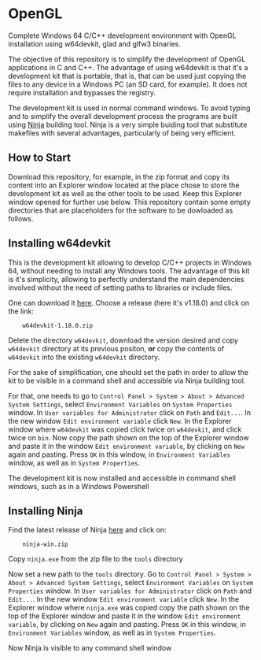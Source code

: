 # OpenGL

Complete Windows 64 C/C++ development environment with OpenGL installation using w64devkit, glad and glfw3 binaries.

The objective of this repository is to simplify the development of OpenGL applications in C and C++. The advantage
of using w64devkit is that it's a development kit that is portable, that is, that can be used just copying
the files to any device in a Windows PC (an SD card, for example). It does not require installation and bypasses
the registry.

The development kit is used in normal command windows. To avoid typing and to simplify the overall development
process the programs are built using [Ninja](https://ninja-build.org/) building tool. Ninja is a very simple
buiding tool that substitute makefiles with several advantages, particularly of being very efficient.

## How to Start

Download this repository, for example, in the zip format and copy its content into an Explorer window located
at the place chose to store the development kit as well as the other tools to be used. Keep this Explorer window
opened for further use below. This repository contain some empty directories that are placeholders for the software 
to be dowloaded as follows.

## Installing w64devkit

This is the development kit allowing to develop C/C++ projects in Windows 64, without needing to install any Windows
tools. The advantage of this kit is it's simplicity, allowing to perfectly understand the main dependencies involved
without the need of setting paths to libraries or include files.

One can download it 
[here](https://github.com/skeeto/w64devkit/releases). Choose a release (here it's v1.18.0) and click on the link:

```
    w64devkit-1.18.0.zip
```
Delete the directory `w64devkit`, download the version desired and copy `w64devkit` directory at its previous positon,
**or** copy the contents of `w64devkit` into the existing `w64devkit` directory.

For the sake of simplification, one should set the path in order to allow the kit to be visible in a command shell
and accessible via Ninja building tool.

For that, one needs to go to `Control Panel > System > About > Advanced System Settings`, select `Environment Variables` 
on `System Properties` window. In `User variables for Administrator` click on `Path` and `Edit...`. In the new window 
`Edit environment variable` click `New`. In the Explorer window where `w64devkit` was copied click twice on `w64devkit`, 
and click twice on `bin`. Now copy the path shown on the top of the Explorer window and paste it in the window 
`Edit environment variable`, by clicking on `New` again and pasting. Press `OK` in this window, in `Environment Variables` 
window, as well as in `System Properties`.

The development kit is now installed and accessible in command shell windows, such as in a Windows Powershell

## Installing Ninja

Find the latest release of Ninja [here](https://github.com/ninja-build/ninja/releases) and click on:

```
    ninja-win.zip
```

Copy `ninja.exe` from the zip file to the `tools` directory

Now set a new path to the `tools` directory. 
Go to `Control Panel > System > About > Advanced System Settings`, select `Environment Variables` 
on `System Properties` window. In `User variables for Administrator` click on `Path` and `Edit...`. In the new window 
`Edit environment variable` click `New`. In the Explorer window where `ninja.exe` was copied copy the path shown on the 
top of the Explorer window and paste it in the window `Edit environment variable`, by clicking on `New` again and pasting. 
Press `OK` in this window, in `Environment Variables` window, as well as in `System Properties`.

Now Ninja is visible to any command shell window



